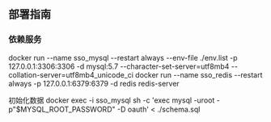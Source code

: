 ## 部署指南

### 依赖服务
docker run --name sso_mysql --restart always  --env-file ./env.list -p 127.0.0.1:3306:3306 -d mysql:5.7 --character-set-server=utf8mb4 --collation-server=utf8mb4_unicode_ci
docker run --name sso_redis --restart always -p 127.0.0.1:6379:6379 -d redis redis-server

初始化数据
docker exec -i sso_mysql sh -c 'exec mysql -uroot -p"$MYSQL_ROOT_PASSWORD"  -D oauth' < ./schema.sql